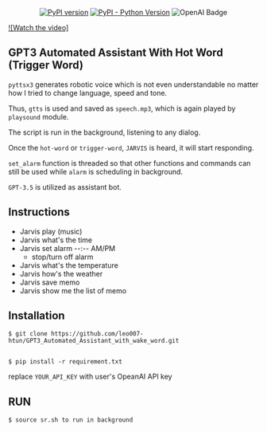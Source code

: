 <div align="center">
  
[![PyPI version](https://img.shields.io/pypi/v/gTTS.svg)](https://pypi.org/project/gTTS/)
[![PyPI - Python Version](https://img.shields.io/badge/Python-%3E%3D%203.9-blue)](https://www.python.org/)
![OpenAI Badge](https://img.shields.io/badge/OpenAI-412991?logo=openai&logoColor=fff&style=for-the-badge)

</div>


[![Watch the video]](https://www.youtube.com/watch?v=5cgx5UaSm7s)


## GPT3 Automated Assistant With Hot Word (Trigger Word)

``pyttsx3`` generates robotic voice which is not even understandable no matter how I tried to change language, speed and tone.

Thus, ``gtts`` is used and saved as ``speech.mp3``, which is again played by ``playsound`` module.

The script is run in the background, listening to any dialog. 

Once the ``hot-word``  or ``trigger-word``, ``JARVIS`` is heard, it will start responding. 

``set_alarm`` function is threaded so that other functions and commands can still be used while ``alarm`` is scheduling in background.

``GPT-3.5`` is utilized as assistant bot.

## Instructions
- Jarvis play (music)
- Jarvis what's the time
- Jarvis set alarm --:-- AM/PM
  - stop/turn off alarm
- Jarvis what's the temperature
- Jarvis how's the weather
- Jarvis save memo
- Jarvis show me the list of memo

## Installation

    $ git clone https://github.com/leo007-htun/GPT3_Automated_Assistant_with_wake_word.git
    

    $ pip install -r requirement.txt

replace ``YOUR_API_KEY`` with user's OpeanAI API key


## RUN
    $ source sr.sh to run in background



    
